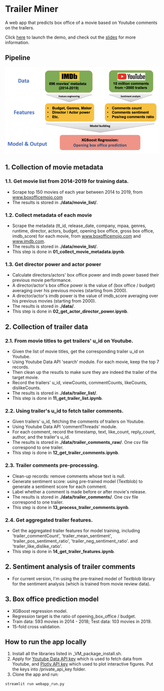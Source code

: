 # Trailer Miner

A web app that predicts box office of a movie based on Youtube comments on the trailers.

Click [here](http://trailerminer.me/) to launch the demo, and check out the [slides](https://docs.google.com/presentation/d/1eYL0SUBftpwC_WGlJPREZkFyGHv1ZnYtXUOBRxvJvUY) for more information.


## Pipeline
![](./images/_pipeline.png)

## 1. Collection of movie metadata 

### 1.1. Get movie list from 2014-2019 for training data.
- Scrape top 150 movies of each year between 2014 to 2019, from www.boxofficemojo.com
- The results is stored in **./data/movie_list/**.

### 1.2. Collect metadata of each movie
- Scrape the metadata (tt_id, release_date, company, mpaa, genres, runtime, director, actors, budget, opening box office, gross box office, imdb_score) for each movie, from www.boxofficemojo.com and www.imdb.com.
- The results is stored in **./data/movie_list/**.
- This step is done in **01_collect_movie_metadata.ipynb**.

### 1.3. Get director power and actor power
- Calculate directors/actors' box office power and imdb power based their previous movie performance.
- A director/actor's box office power is the value of (box office / budget) averaging over his previous movies (starting from 2000).
- A director/actor's imdb power is the value of imdb_score averaging over his previous movies (starting from 2000).
- The results is stored in **./data/**.
- This step is done in **02_get_actor_director_power.ipynb**.


## 2. Collection of trailer data

### 2.1. From movie titles to get trailers' u_id on Youtube.
- Given the list of movie titles, get the corresponding trailer u_id on Youtube.
- Using Youtube Data API 'search' module. For each movie, keep the top 7 records.
- Then clean up the resutls to make sure they are indeed the trailer of the target movie.
- Record the trailers' u_id, viewCounts, commentCounts, likeCounts, dislikeCounts.
- The results is stored in **./data/trailer_list/**.
- This step is done in **11_get_trailer_list.ipynb**.

### 2.2. Using trailer's u_id to fetch tailer comments.
- Given trailers' u_id, fetching the comments of trailers on Youtube.
- Using Youtube Data API 'commentThreads' module.
- For each comment, record the timestamp, text, like_count, reply_count, author, and the trailer's u_id.
- The results is stored in **./data/trailer_comments_raw/**. One csv file correspond to one trailer.
- This step is done in **12_get_trailer_comments.ipynb**.

### 2.3. Trailer comments pre-processing.
- Clean-up records: remove comments whose text is null.
- Generate sentiment score: using pre-trained model (Textblob) to generate a sentiment score for each comment.
- Label whether a comment is made before or after movie's release.
- The results is stored in **./data/trailer_comments/**. One csv file correspond to one trailer.
- This step is done in **13_process_trailer_comments.ipynb**.

### 2.4. Get aggregated trailer features.
- Get the aggregated trailer features for model training, including 'trailer_commentCount', 'trailer_mean_sentiment', 'trailer_pos_sentiment_ratio', 'trailer_neg_sentiment_ratio'. and 'trailer_like_dislike_ratio'.
- This step is done in **14_get_trailer_features.ipynb**.


## 2. Sentiment analysis of trailer comments
- For current version, I'm using the pre-trained model of Textblob library for the sentiment analysis (which is trained from movie review data).


## 3. Box office prediction model

- XGBoost regression model.
- Regression target is the ratio of opening_box_office / budget.
- Train data: 593 movies in 2014 - 2018; Test data: 103 movies in 2019.
- 15-fold cross validation.

## How to run the app locally
1. Install all the libraries listed in _VM_package_install.sh.
2. Apply for [Youtube Data API key](https://developers.google.com/youtube/v3/getting-started) which is used to fetch data from Youtube, and [Plotly API key](https://chart-studio.plotly.com/settings/api/#/) which used to plot interactive figures. Put the keys into /private_api_key folder.
3. Clone the app and run:

```
streamlit run webapp_run.py
```
